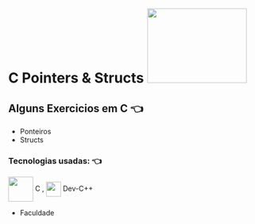 # C Pointers & Structs <img height="150" width="200" src="https://electricalworkbook.com/wp-content/uploads/2018/08/c_pointers_start.png">

## Alguns Exercicios em C 👈 
 - Ponteiros
 - Structs

### Tecnologias usadas: 👈 
<img align="center" height="50" width="50" src="https://cdn.jsdelivr.net/gh/devicons/devicon/icons/c/c-original.svg"> C ,
<img align="center" height="30" width="30" src="https://images-wixmp-ed30a86b8c4ca887773594c2.wixmp.com/i/6796fe47-907a-4f6f-8075-8722ea4708d1/dapvn1w-76f47a94-188c-4a3e-b3bb-fc06c0d93566.png"> Dev-C++
 - Faculdade
